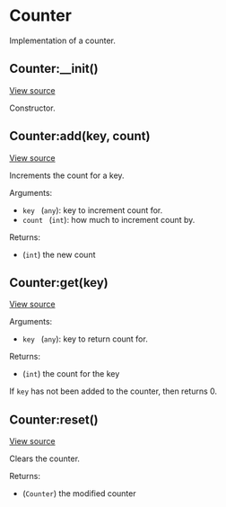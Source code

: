 # Counter
Implementation of a counter.




## Counter:\_\_init()
[View source](http://github.com/vzhong/torchlib/blob/master/src//map/Counter.lua#L8)

Constructor.


## Counter:add(key, count)
[View source](http://github.com/vzhong/torchlib/blob/master/src//map/Counter.lua#L16)

Increments the count for a key.

Arguments:

- `key ` (`any`): key to increment count for.
- `count ` (`int`): how much to increment count by.

Returns:

- (`int`) the new count

## Counter:get(key)
[View source](http://github.com/vzhong/torchlib/blob/master/src//map/Counter.lua#L27)



Arguments:

- `key ` (`any`): key to return count for.

Returns:

- (`int`) the count for the key

If `key` has not been added to the counter, then returns 0.

## Counter:reset()
[View source](http://github.com/vzhong/torchlib/blob/master/src//map/Counter.lua#L33)

Clears the counter.

Returns:

- (`Counter`) the modified counter


